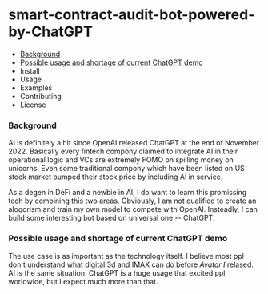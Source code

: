 # smart-contract-audit-bot-powered-by-ChatGPT

* [Background](#Background)
* [Possible usage and shortage of current ChatGPT demo](#Possible-usagea-and-shortage-of-current-ChatGPT-demo)
* Install
* Usage
* Examples
* Contributing
* License

### Background

AI is definitely a hit since OpenAI released ChatGPT at the end of November 2022. 
Basically every fintech compony claimed to integrate AI in their operational logic and VCs are extremely FOMO on spilling money on unicorns.
Even some traditional compony which have been listed on US stock market pumped their stock price by including AI in service.

As a degen in DeFi and a newbie in AI, I do want to learn this promissing tech by combining this two areas.
Obviously, I am not qualified to create an alogorism and train my own model to compete with OpenAI. 
Insteadly, I can build some interesting bot based on universal one -- ChatGPT.

### Possible usage and shortage of current ChatGPT demo

The use case is as important as the technology itself. 
I believe most ppl don't understand what digital 3d and IMAX can do before *Avatar I* relased.
AI is the same situation. ChatGPT is a huge usage that excited ppl worldwide, but I expect much more than that.
